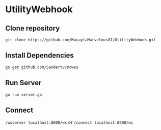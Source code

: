 # UtilityWebhook
## Clone repository
`git clone https://github.com/MacaylaMarvelous81/UtilityWebhook.git`
## Install Dependencies
`go get github.com/Sandertv/mcwss`
## Run Server
`go run server.go`
## Connect
`/wsserver localhost:8000/ws`
or
`/connect localhost:8000/ws`